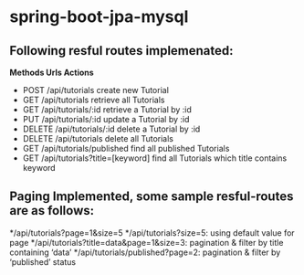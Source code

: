 # spring-boot-jpa-mysql

## Following resful routes implemenated:

**Methods	    Urls	                                                       Actions**
* POST	      /api/tutorials	                                             create new Tutorial
* GET	        /api/tutorials	                                             retrieve all Tutorials
* GET	        /api/tutorials/:id	                                         retrieve a Tutorial by :id
* PUT	        /api/tutorials/:id	                                         update a Tutorial by :id
* DELETE	    /api/tutorials/:id	                                         delete a Tutorial by :id
* DELETE	    /api/tutorials	                                             delete all Tutorials
* GET	        /api/tutorials/published	                                   find all published Tutorials
* GET	        /api/tutorials?title=[keyword]	                             find all Tutorials which title contains keyword



## Paging Implemented, some sample resful-routes are as follows:

*/api/tutorials?page=1&size=5
*/api/tutorials?size=5: using default value for page
*/api/tutorials?title=data&page=1&size=3: pagination & filter by title containing ‘data’
*/api/tutorials/published?page=2: pagination & filter by ‘published’ status
